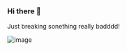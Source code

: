 ### Hi there 👋 
Just breaking sonething really badddd!


![image](https://user-images.githubusercontent.com/113516337/193469333-fadccf2e-436e-4cca-be12-5a98be90716a.png)


<!--
**piyushsinghtanwar/piyushsinghtanwar** is a ✨ _special_ ✨ repository because its `README.md` (this file) appears on your GitHub profile.

Here are some ideas to get you started:

- 🔭 I’m currently working on ...
- 🌱 I’m currently learning ...
- 👯 I’m looking to collaborate on ...
- 🤔 I’m looking for help with ...
- 💬 Ask me about ...
- 📫 How to reach me: ...
- 😄 Pronouns: ...
- ⚡ Fun fact: ...
-->
